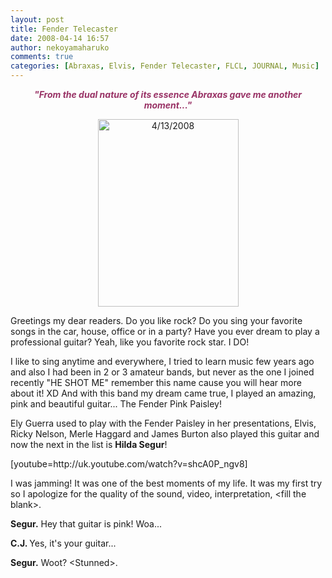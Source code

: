 ```yaml
---
layout: post
title: Fender Telecaster
date: 2008-04-14 16:57
author: nekoyamaharuko
comments: true
categories: [Abraxas, Elvis, Fender Telecaster, FLCL, JOURNAL, Music]
---
```

<p style="text-align:center;"><strong><em><span style="color:#993366;">"From the dual nature of its essence Abraxas gave me another moment..."</span>
</em></strong></p>
<p style="text-align:center;"><a href="http://nekoyamaharuko.files.wordpress.com/2008/04/imagen002.jpg"><img class="aligncenter size-medium wp-image-27" src="http://nekoyamaharuko.files.wordpress.com/2008/04/imagen002.jpg" alt="4/13/2008" width="225" height="300" /></a></p>
<p style="text-align:left;">Greetings my dear readers. Do you like rock? Do you sing your favorite songs in the car, house, office or in a party? Have you ever dream to play a professional guitar? Yeah, like you favorite rock star. I DO!<!--more--></p>
<p style="text-align:left;">I like to sing anytime and everywhere, I tried to learn music few years ago and also I had been in 2 or 3 amateur bands,  but never as the one I joined recently "HE SHOT ME" remember this name cause you will hear more about it! XD And with this band my dream came true, I played an amazing, pink and beautiful guitar... The Fender Pink Paisley!</p>
<p style="text-align:left;">Ely Guerra used to play with the Fender Paisley in her presentations, Elvis, Ricky Nelson, Merle Haggard and James Burton also played this guitar and now the next in the list is <strong>Hilda Segur</strong>!</p>
<p style="text-align:left;"></p>
<p style="text-align:left;">[youtube=http://uk.youtube.com/watch?v=shcA0P_ngv8]</p>
<p style="text-align:left;">I was jamming! It was one of the best moments of my life. It was my first try so I apologize for the quality of the sound, video, interpretation, &lt;fill the blank&gt;.</p>
<p style="text-align:left;"><strong>Segur.</strong> Hey that guitar is pink! Woa...</p>
<p style="text-align:left;"><strong>C.J. </strong>Yes, it's your guitar...</p>
<p style="text-align:left;"><strong>Segur.</strong> Woot? &lt;Stunned&gt;.</p>
